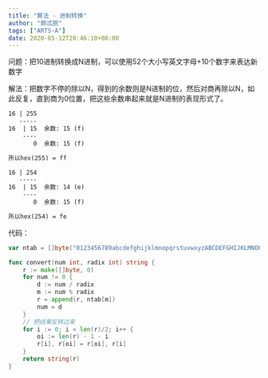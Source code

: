 ```yaml
---
title: "算法 - 进制转换"
author: "颇忒脱"
tags: ["ARTS-A"]
date: 2020-05-12T20:46:10+08:00
---
```


<!--more-->

问题：把10进制转换成N进制，可以使用52个大小写英文字母+10个数字来表达新数字

解法：把数字不停的除以N，得到的余数则是N进制的位，然后对商再除以N，如此反复，直到商为0位置，把这些余数串起来就是N进制的表现形式了。

```txt
16 | 255
   -----
16  | 15  余数: 15 (f)
    ----
       0  余数: 15 (f)

所以hex(255) = ff

16 | 254
   -----
16  | 15  余数: 14 (e)
    ----
       0  余数: 15 (f)

所以hex(254) = fe
```

代码：

```go
var ntab = []byte("0123456789abcdefghijklmnopqrstuvwxyzABCDEFGHIJKLMNOPQRSTUVWXYZ")

func convert(num int, radix int) string {
	r := make([]byte, 0)
	for num != 0 {
		d := num / radix
		m := num % radix
		r = append(r, ntab[m])
		num = d
	}
	// 把结果反转过来
	for i := 0; i < len(r)/2; i++ {
		oi := len(r) - 1 - i
		r[i], r[oi] = r[oi], r[i]
	}
	return string(r)
}
```







​    